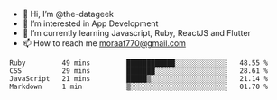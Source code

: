 - 👋 Hi, I’m @the-datageek
- 👀 I’m interested in App Development
- 🌱 I’m currently learning Javascript, Ruby, ReactJS and Flutter
- 📫 How to reach me moraaf770@gmail.com

<!---
the-datageek/the-datageek is a ✨ special ✨ repository because its `README.md` (this file) appears on your GitHub profile.
You can click the Preview link to take a look at your changes.
--->
<!--START_SECTION:waka-->

```text
Ruby         49 mins         ████████████░░░░░░░░░░░░░   48.55 %
CSS          29 mins         ███████░░░░░░░░░░░░░░░░░░   28.61 %
JavaScript   21 mins         █████▒░░░░░░░░░░░░░░░░░░░   21.14 %
Markdown     1 min           ▒░░░░░░░░░░░░░░░░░░░░░░░░   01.70 %
```

<!--END_SECTION:waka-->
